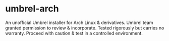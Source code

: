 # umbrel-arch
 An unofficial Umbrel installer for Arch Linux &amp; derivatives. Umbrel team granted permission to review &amp; incorporate. Tested rigorously but carries no warranty. Proceed with caution &amp; test in a controlled environment.

